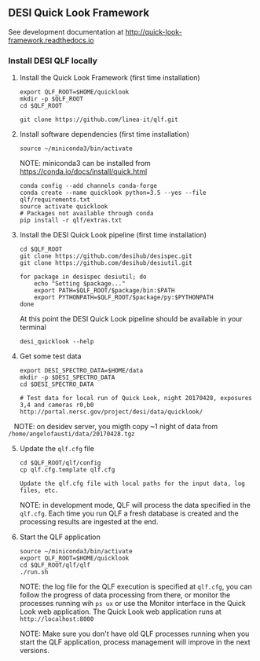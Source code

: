 ## DESI Quick Look Framework

See development documentation at http://quick-look-framework.readthedocs.io

### Install DESI QLF locally

1. Install the Quick Look Framework (first time installation)

    ```
    export QLF_ROOT=$HOME/quicklook
    mkdir -p $QLF_ROOT
    cd $QLF_ROOT
   
    git clone https://github.com/linea-it/qlf.git
    ```

2. Install software dependencies (first time installation)

    ```
    source ~/miniconda3/bin/activate
    ```
    
    NOTE: miniconda3 can be installed from https://conda.io/docs/install/quick.html
   
    ```
    conda config --add channels conda-forge
    conda create --name quicklook python=3.5 --yes --file qlf/requirements.txt
    source activate quicklook
    # Packages not available through conda
    pip install -r qlf/extras.txt
    ```

3. Install the DESI Quick Look pipeline (first time installation)

    ```
    cd $QLF_ROOT
    git clone https://github.com/desihub/desispec.git
    git clone https://github.com/desihub/desiutil.git
  
    for package in desispec desiutil; do
        echo "Setting $package..."
        export PATH=$QLF_ROOT/$package/bin:$PATH
        export PYTHONPATH=$QLF_ROOT/$package/py:$PYTHONPATH
    done
    ```
    
    At this point the DESI Quick Look pipeline should be available in your terminal
    
    ```
    desi_quicklook --help
    ```

4. Get some test data

    ```
    export DESI_SPECTRO_DATA=$HOME/data
    mkdir -p $DESI_SPECTRO_DATA
    cd $DESI_SPECTRO_DATA
    
    # Test data for local run of Quick Look, night 20170428, exposures 3,4 and cameras r0,b0
    http://portal.nersc.gov/project/desi/data/quicklook/
    ```
    
    NOTE: on desidev server, you migth copy ~1 night of data from `/home/angelofausti/data/20170428.tgz`

5. Update the `qlf.cfg` file

    ```
    cd $QLF_ROOT/qlf/config
    cp qlf.cfg.template qlf.cfg
    
    Update the qlf.cfg file with local paths for the input data, log files, etc.
    ```
    
    NOTE: in development mode, QLF will process the data specified in the `qlf.cfg`. Each time you run QLF a fresh database is created and the processing results are ingested at the end. 

6. Start the QLF application 

    ```
    source ~/miniconda3/bin/activate
    export QLF_ROOT=$HOME/quicklook
    cd $QLF_ROOT/qlf/qlf
    ./run.sh
    ```
    
    NOTE: the log file for the QLF execution is specified at `qlf.cfg`, you can follow the progress of data processing from there, or monitor the processes running wih `ps ux` or use the Monitor interface in the Quick Look web application. The Quick Look web application runs at `http://localhost:8000`

    NOTE: Make sure you don't have old QLF processes running when you start the QLF application, process management will improve in the next versions.

